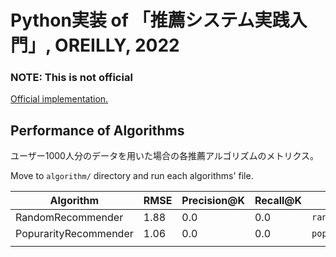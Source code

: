 # Python実装 of 「推薦システム実践入門」, OREILLY, 2022

### **NOTE:** This is not official

[Official implementation.](https://github.com/oreilly-japan/RecommenderSystems)

## Performance of Algorithms

ユーザー1000人分のデータを用いた場合の各推薦アルゴリズムのメトリクス。

Move to `algorithm/` directory and run each algorithms' file.

| Algorithm             | RMSE | Precision@K | Recall@K | Source                      |
| --------------------- | ---- | ----------- | -------- | --------------------------- |
| RandomRecommender     | 1.88 | 0.0         | 0.0      | `random_recommender.py`     |
| PopurarityRecommender | 1.06 | 0.0         | 0.0      | `popularity_recommender.py` |
|                       |      |             |          |                             |
